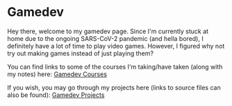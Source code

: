 # Gamedev

Hey there, welcome to my gamedev page. Since I'm currently stuck at home due to the ongoing SARS-CoV-2 pandemic (and hella bored), I definitely have a lot of time to play video games. However, I figured why not try out making games instead of just playing them?

You can find links to some of the courses I'm taking/have taken (along with my notes) here: [Gamedev Courses](/courses/)

If you wish, you may go through my projects here (links to source files can also be found): [Gamedev Projects](/projects/)
